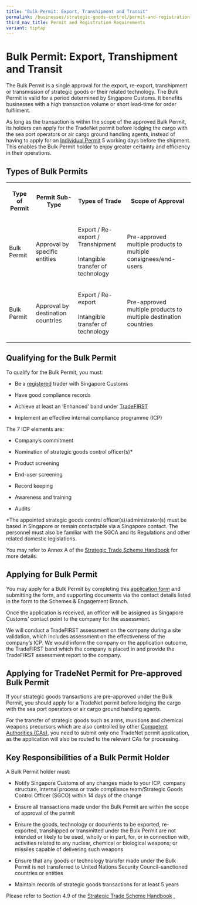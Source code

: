 ```yaml
---
title: "Bulk Permit: Export, Transhipment and Transit"
permalink: /businesses/strategic-goods-control/permit-and-registration-requirements/bulk-permit-export-transhipment-and-intangible-transfer-of-technology/
third_nav_title: Permit and Registration Requirements
variant: tiptap
---
```

<h1>Bulk Permit: Export, Transhipment and Transit</h1>
<p>The Bulk Permit is a single approval for the export, re-export, transhipment
or transmission of strategic goods or their related technology. The Bulk
Permit is valid for a period determined by Singapore Customs. It benefits
businesses with a high transaction volume or short lead-time for order
fulfilment.</p>
<p>As long as the transaction is within the scope of the approved Bulk Permit,
its holders can apply for the TradeNet permit before lodging the cargo
with the sea port operators or air cargo ground handling agents, instead
of having to apply for an <a href="https://www.customs.gov.sg/files/businesses/tn4-1proceduresforstspermits(11042022).pdf" rel="noopener noreferrer nofollow" target="_blank">Individual Permit</a> 5
working days before the shipment. This enables the Bulk Permit holder to
enjoy greater certainty and efficiency in their operations.</p>
<h2>Types of Bulk Permits</h2>
<table style="minWidth: 100px">
<colgroup>
<col>
<col>
<col>
<col>
</colgroup>
<tbody>
<tr>
<th rowspan="1" colspan="1">
<p>Type of Permit</p>
</th>
<th rowspan="1" colspan="1">
<p>Permit Sub-Type</p>
</th>
<th rowspan="1" colspan="1">
<p>Types of Trade</p>
</th>
<th rowspan="1" colspan="1">
<p>Scope of Approval</p>
</th>
</tr>
<tr>
<td rowspan="1" colspan="1">
<p>Bulk Permit</p>
</td>
<td rowspan="1" colspan="1">
<p>Approval by specific entities</p>
</td>
<td rowspan="1" colspan="1">
<p>Export / Re-export / Transhipment
<br>
<br>Intangible transfer of technology</p>
</td>
<td rowspan="1" colspan="1">
<p>Pre-approved multiple products to multiple consignees/end-users</p>
</td>
</tr>
<tr>
<td rowspan="1" colspan="1">
<p>Bulk Permit</p>
</td>
<td rowspan="1" colspan="1">
<p>Approval by destination countries</p>
</td>
<td rowspan="1" colspan="1">
<p>Export / Re-export
<br>
<br>Intangible transfer of technology</p>
</td>
<td rowspan="1" colspan="1">
<p>Pre-approved multiple products to multiple destination countries</p>
</td>
</tr>
</tbody>
</table>
<h2>Qualifying for the Bulk Permit</h2>
<p>To qualify for the Bulk Permit, you must:</p>
<ul data-tight="true" class="tight">
<li>
<p>Be a <a href="https://www.tradenet.gov.sg/TN41EFORM/tds/sp/splogin.do?action=init_acct" rel="noopener noreferrer nofollow" target="_blank">registered</a> trader
with Singapore Customs</p>
</li>
<li>
<p>Have good compliance records</p>
</li>
<li>
<p>Achieve at least an ‘Enhanced’ band under <a href="/businesses/customs-schemes-licences-framework/trade-first" rel="noopener noreferrer nofollow" target="_blank">TradeFIRST</a>
</p>
</li>
<li>
<p>Implement an effective internal compliance programme (ICP)</p>
</li>
</ul>
<p>The 7 ICP elements are:</p>
<ul data-tight="true" class="tight">
<li>
<p>Company’s commitment</p>
</li>
<li>
<p>Nomination of strategic goods control officer(s)*</p>
</li>
<li>
<p>Product screening</p>
</li>
<li>
<p>End-user screening</p>
</li>
<li>
<p>Record keeping</p>
</li>
<li>
<p>Awareness and training</p>
</li>
<li>
<p>Audits</p>
</li>
</ul>
<p>*The appointed strategic goods control officer(s)/administrator(s) must
be based in Singapore or remain contactable via a Singapore contact. The
personnel must also be familiar with the SGCA and its Regulations and other
related domestic legislations.</p>
<p>You may refer to Annex A of the <a href="/files/businesses/seb/STS_Handbook___updated_1_Oct_2024.pdf" rel="noopener nofollow" target="_blank">Strategic Trade Scheme Handbook</a>
<a href="/files/businesses/seb/sts%20handbook%20-%201%20oct%202023.pdf" rel="noopener noreferrer nofollow" target="_blank"></a>for more details.</p>
<h2>Applying for Bulk Permit</h2>
<p>You may apply for a Bulk Permit by completing this <a href="https://go.gov.sg/stsbulkpermitapplication-form" rel="noopener noreferrer nofollow" target="_blank">application form</a> and
submitting the form, and supporting documents via the contact details listed
in the form to the Schemes &amp; Engagement Branch.</p>
<p>Once the application is received, an officer will be assigned as Singapore
Customs’ contact point to the company for the assessment.</p>
<p>We will conduct a TradeFIRST assessment on the company during a site validation,
which includes assessment on the effectiveness of the company’s ICP. We
would inform the company on the application outcome, the TradeFIRST band
which the company is placed in and provide the TradeFIRST assessment report
to the company.</p>
<h2>Applying for TradeNet Permit for Pre-approved Bulk Permit</h2>
<p>If your strategic goods transactions are pre-approved under the Bulk Permit,
you should apply for a TradeNet permit before lodging the cargo with the
sea port operators or air cargo ground handling agents.</p>
<p>For the transfer of strategic goods such as arms, munitions and chemical
weapons precursors which are also controlled by other <a href="/businesses/national-single-window/overview/competent-authorities-requirements" rel="noopener noreferrer nofollow" target="_blank">Competent Authorities (CAs)</a>,
you need to submit only one TradeNet permit application, as the application
will also be routed to the relevant CAs for processing.</p>
<h2>Key Responsibilities of a Bulk Permit Holder</h2>
<p>A Bulk Permit holder must:</p>
<ul data-tight="true" class="tight">
<li>
<p>Notify Singapore Customs of any changes made to your ICP, company structure,
internal process or trade compliance team/Strategic Goods Control Officer
(SGCO) within 14 days of the change</p>
</li>
<li>
<p>Ensure all transactions made under the Bulk Permit are within the scope
of approval of the permit</p>
</li>
<li>
<p>Ensure the goods, technology or documents to be exported, re-exported,
transhipped or transmitted under the Bulk Permit are not intended or likely
to be used, wholly or in part, for, or in connection with, activities related
to any nuclear, chemical or biological weapons; or missiles capable of
delivering such weapons</p>
</li>
<li>
<p>Ensure that any goods or technology transfer made under the Bulk Permit
is not transferred to United Nations Security Council–sanctioned countries
or entities</p>
</li>
<li>
<p>Maintain records of strategic goods transactions for at least 5 years</p>
</li>
</ul>
<p>Please refer to Section 4.9 of the <a href="/files/businesses/seb/STS_Handbook___updated_1_Oct_2024.pdf" rel="noopener nofollow" target="_blank">Strategic Trade Scheme Handbook</a>
<a href="/files/businesses/seb/sts%20handbook%20-%201%20oct%202023.pdf" rel="noopener noreferrer nofollow" target="_blank">.</a>
</p>